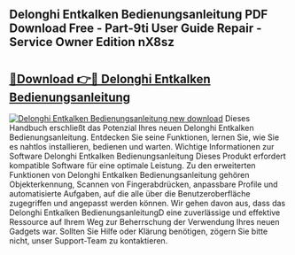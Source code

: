 ## Delonghi Entkalken Bedienungsanleitung PDF Download Free - Part-9ti User Guide Repair - Service Owner Edition nX8sz

# <h2><a href="http://df4jg9.blite.top/?on=Delonghi+Entkalken+Bedienungsanleitung">🔗Download 👉🔴 Delonghi Entkalken Bedienungsanleitung</a></h2>

[![Delonghi Entkalken Bedienungsanleitung new download](https://i.imgur.com/lujVjoI.png)](http://df4jg9.blite.top/?on=Delonghi+Entkalken+Bedienungsanleitung)
Dieses Handbuch erschließt das Potenzial Ihres neuen Delonghi Entkalken Bedienungsanleitung. Entdecken Sie seine Funktionen, lernen Sie, wie Sie es nahtlos installieren, bedienen und warten. Wichtige Informationen zur Software Delonghi Entkalken Bedienungsanleitung Dieses Produkt erfordert kompatible Software für eine optimale Leistung. Zu den erweiterten Funktionen von Delonghi Entkalken Bedienungsanleitung gehören Objekterkennung, Scannen von Fingerabdrücken, anpassbare Profile und automatisierte Aufgaben, auf die alle über die Benutzeroberfläche zugegriffen und angepasst werden können. Wir gehen davon aus, dass das Delonghi Entkalken BedienungsanleitungD eine zuverlässige und effektive Ressource auf Ihrem Weg zur Beherrschung der Verwendung Ihres neuen Gadgets war. Sollten Sie Hilfe oder Klärung benötigen, zögern Sie bitte nicht, unser Support-Team zu kontaktieren.
